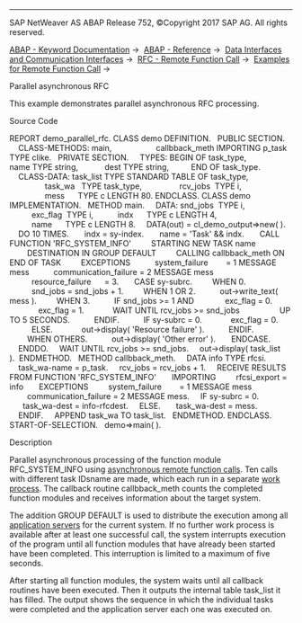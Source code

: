   

* * *

SAP NetWeaver AS ABAP Release 752, ©Copyright 2017 SAP AG. All rights reserved.

[ABAP - Keyword Documentation](https://help.sap.com/doc/abapdocu_752_index_htm/7.52/en-US/abenabap.htm) →  [ABAP - Reference](https://help.sap.com/doc/abapdocu_752_index_htm/7.52/en-US/abenabap_reference.htm) →  [Data Interfaces and Communication Interfaces](https://help.sap.com/doc/abapdocu_752_index_htm/7.52/en-US/abenabap_data_communication.htm) →  [RFC - Remote Function Call](https://help.sap.com/doc/abapdocu_752_index_htm/7.52/en-US/abenrfc.htm) →  [Examples for Remote Function Call](https://help.sap.com/doc/abapdocu_752_index_htm/7.52/en-US/abenrfc_abexas.htm) → 

Parallel asynchronous RFC

This example demonstrates parallel asynchronous RFC processing.

Source Code

REPORT demo\_parallel\_rfc.
CLASS demo DEFINITION.
  PUBLIC SECTION.
    CLASS-METHODS: main,
                   callbback\_meth IMPORTING p\_task TYPE clike.
  PRIVATE SECTION.
    TYPES: BEGIN OF task\_type,
           name TYPE string,
           dest TYPE string,
         END OF task\_type.
    CLASS-DATA: task\_list TYPE STANDARD TABLE OF task\_type,
                task\_wa   TYPE task\_type,
                rcv\_jobs  TYPE i,
                mess      TYPE c LENGTH 80.
ENDCLASS.
CLASS demo IMPLEMENTATION.
  METHOD main.
    DATA: snd\_jobs  TYPE i,
          exc\_flag  TYPE i,
          indx      TYPE c LENGTH 4,
          name      TYPE c LENGTH 8.
    DATA(out) = cl\_demo\_output=>new( ).
    DO 10 TIMES.
      indx = sy-index.
      name = 'Task' && indx.
      CALL FUNCTION 'RFC\_SYSTEM\_INFO'
        STARTING NEW TASK name
        DESTINATION IN GROUP DEFAULT
        CALLING callbback\_meth ON END OF TASK
        EXCEPTIONS
          system\_failure        = 1 MESSAGE mess
          communication\_failure = 2 MESSAGE mess
          resource\_failure      = 3.
      CASE sy-subrc.
        WHEN 0.
          snd\_jobs = snd\_jobs + 1.
        WHEN 1 OR 2.
          out->write\_text( mess ).
        WHEN 3.
          IF snd\_jobs >= 1 AND
             exc\_flag = 0.
             exc\_flag = 1.
            WAIT UNTIL rcv\_jobs >= snd\_jobs
                 UP TO 5 SECONDS.
          ENDIF.
          IF sy-subrc = 0.
            exc\_flag = 0.
          ELSE.
            out->display( 'Resource failure' ).
          ENDIF.
        WHEN OTHERS.
          out->display( 'Other error' ).
      ENDCASE.
    ENDDO.
    WAIT UNTIL rcv\_jobs >= snd\_jobs.
    out->display( task\_list ).  ENDMETHOD.
  METHOD callbback\_meth.
    DATA info TYPE rfcsi.
    task\_wa-name = p\_task.
    rcv\_jobs = rcv\_jobs + 1.
    RECEIVE RESULTS FROM FUNCTION 'RFC\_SYSTEM\_INFO'
      IMPORTING
        rfcsi\_export = info
      EXCEPTIONS
        system\_failure        = 1 MESSAGE mess
        communication\_failure = 2 MESSAGE mess.
    IF sy-subrc = 0.
      task\_wa-dest = info-rfcdest.
    ELSE.
      task\_wa-dest = mess.
    ENDIF.
    APPEND task\_wa TO task\_list.
  ENDMETHOD.
ENDCLASS.
START-OF-SELECTION.
  demo=>main( ).

Description

Parallel asynchronous processing of the function module RFC\_SYSTEM\_INFO using [asynchronous remote function calls](https://help.sap.com/doc/abapdocu_752_index_htm/7.52/en-US/abenasynchronous_rfc_glosry.htm "Glossary Entry"). Ten calls with different task IDsname are made, which each run in a separate [work process](https://help.sap.com/doc/abapdocu_752_index_htm/7.52/en-US/abenwork_process_glosry.htm "Glossary Entry"). The callback routine callbback\_meth counts the completed function modules and receives information about the target system.

The addition GROUP DEFAULT is used to distribute the execution among all [application servers](https://help.sap.com/doc/abapdocu_752_index_htm/7.52/en-US/abenapplication_server_glosry.htm "Glossary Entry") for the current system. If no further work process is available after at least one successful call, the system interrupts execution of the program until all function modules that have already been started have been completed. This interruption is limited to a maximum of five seconds.

After starting all function modules, the system waits until all callback routines have been executed. Then it outputs the internal table task\_list it has filled. The output shows the sequence in which the individual tasks were completed and the application server each one was executed on.